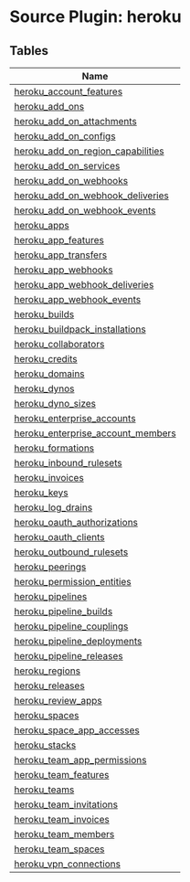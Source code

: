 # Source Plugin: heroku
## Tables
| Name          |
| ------------- |
| [heroku_account_features](heroku_account_features.md) |
| [heroku_add_ons](heroku_add_ons.md) |
| [heroku_add_on_attachments](heroku_add_on_attachments.md) |
| [heroku_add_on_configs](heroku_add_on_configs.md) |
| [heroku_add_on_region_capabilities](heroku_add_on_region_capabilities.md) |
| [heroku_add_on_services](heroku_add_on_services.md) |
| [heroku_add_on_webhooks](heroku_add_on_webhooks.md) |
| [heroku_add_on_webhook_deliveries](heroku_add_on_webhook_deliveries.md) |
| [heroku_add_on_webhook_events](heroku_add_on_webhook_events.md) |
| [heroku_apps](heroku_apps.md) |
| [heroku_app_features](heroku_app_features.md) |
| [heroku_app_transfers](heroku_app_transfers.md) |
| [heroku_app_webhooks](heroku_app_webhooks.md) |
| [heroku_app_webhook_deliveries](heroku_app_webhook_deliveries.md) |
| [heroku_app_webhook_events](heroku_app_webhook_events.md) |
| [heroku_builds](heroku_builds.md) |
| [heroku_buildpack_installations](heroku_buildpack_installations.md) |
| [heroku_collaborators](heroku_collaborators.md) |
| [heroku_credits](heroku_credits.md) |
| [heroku_domains](heroku_domains.md) |
| [heroku_dynos](heroku_dynos.md) |
| [heroku_dyno_sizes](heroku_dyno_sizes.md) |
| [heroku_enterprise_accounts](heroku_enterprise_accounts.md) |
| [heroku_enterprise_account_members](heroku_enterprise_account_members.md) |
| [heroku_formations](heroku_formations.md) |
| [heroku_inbound_rulesets](heroku_inbound_rulesets.md) |
| [heroku_invoices](heroku_invoices.md) |
| [heroku_keys](heroku_keys.md) |
| [heroku_log_drains](heroku_log_drains.md) |
| [heroku_oauth_authorizations](heroku_oauth_authorizations.md) |
| [heroku_oauth_clients](heroku_oauth_clients.md) |
| [heroku_outbound_rulesets](heroku_outbound_rulesets.md) |
| [heroku_peerings](heroku_peerings.md) |
| [heroku_permission_entities](heroku_permission_entities.md) |
| [heroku_pipelines](heroku_pipelines.md) |
| [heroku_pipeline_builds](heroku_pipeline_builds.md) |
| [heroku_pipeline_couplings](heroku_pipeline_couplings.md) |
| [heroku_pipeline_deployments](heroku_pipeline_deployments.md) |
| [heroku_pipeline_releases](heroku_pipeline_releases.md) |
| [heroku_regions](heroku_regions.md) |
| [heroku_releases](heroku_releases.md) |
| [heroku_review_apps](heroku_review_apps.md) |
| [heroku_spaces](heroku_spaces.md) |
| [heroku_space_app_accesses](heroku_space_app_accesses.md) |
| [heroku_stacks](heroku_stacks.md) |
| [heroku_team_app_permissions](heroku_team_app_permissions.md) |
| [heroku_team_features](heroku_team_features.md) |
| [heroku_teams](heroku_teams.md) |
| [heroku_team_invitations](heroku_team_invitations.md) |
| [heroku_team_invoices](heroku_team_invoices.md) |
| [heroku_team_members](heroku_team_members.md) |
| [heroku_team_spaces](heroku_team_spaces.md) |
| [heroku_vpn_connections](heroku_vpn_connections.md) |